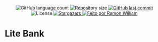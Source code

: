 
<p align="center">
  <img alt="GitHub language count" src="https://img.shields.io/github/languages/count/roniewill/README-ecoleta?color=%2304D361">

  <img alt="Repository size" src="https://img.shields.io/github/repo-size/roniewill/README-ecoleta">
  
  <a href="https://github.com/roniewill/README-ecoleta/commits/master">
    <img alt="GitHub last commit" src="https://img.shields.io/github/last-commit/roniewill/README-ecoleta">
  </a>
    
  <img alt="License" src="https://img.shields.io/badge/license-MIT-brightgreen">
  
  <a href="https://github.com/roniewill/README-ecoleta/stargazers">
    <img alt="Stargazers" src="	https://img.shields.io/github/stars/roniewill/lite-bank-app?style=for-the-badge&logo=appveyor">
  </a>

  <a href="https://www.linkedin.com/in/ramonwilliam/">
    <img alt="Feito por Ramon William" src="https://img.shields.io/badge/Feito%20por-Ramon%20William-blue?style=for-the-badge&logo=appveyor">
  </a>
</p>

# Lite Bank
